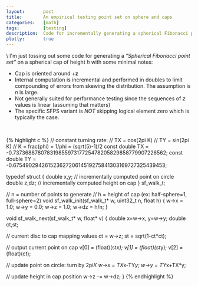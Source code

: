 ```yaml
---
layout:       post
title:        An empirical testing point set on sphere and caps
categories:   [math]
tags:         [testing]
description:  Code for incrementally generating a spherical Fibonacci point set on a spherical cap
plotly:       true
---
```


\\
I'm just tossing out some code for generating a *"Spherical Fibonacci point set"* on a spherical cap of height $h$ with some minimal notes:

* Cap is oriented around $+\mathbf{z}$
* Internal computation is incremental and performed in doubles to limit compounding of errors from skewing the distribution. The assumption is $n$ is large.
* Not generally suited for performance testing since the sequences of $z$ values is linear (assuming that matters)
* The specific SFPS variant is *NOT* skipping logical element zero which is typically the case.

<br>

{% highlight c %}
// constant turning rate: 
//   TX = cos(2pi K)
//   TY = sin(2pi K) 
//   K  = frac(phi) = 1/phi = (sqrt(5)-1)/2
const double TX = -0.73736887807831985597317725478205829858779907226562;
const double TY = -0.67549029426152362720614519275841303169727325439453;

typedef struct {
  double x,y;     // incrementally computed point on circle
  double z,dz;    // incrementally computed height on cap
} sf_walk_t;

// n = number of points to generate
// h = height of cap (ex: half-sphere=1, full-sphere=2)
void sf_walk_init(sf_walk_t* w, uint32_t n, float h)
{
  w->x  = 1.0;
  w->y  = 0.0;
  w->z  = 1.0;
  w->dz = h/n;
}

void sf_walk_next(sf_walk_t* w, float* v)
{
  double x=w->x, y=w->y;
  double ct,st;

  // current disc to cap mapping values
  ct   = w->z; 
  st   = sqrt(1-ct*ct);
  
  // output current point on cap
  v[0] = (float)(st*x);
  v[1] = (float)(st*y);
  v[2] = (float)(ct);
  
  // update point on circle: turn by 2pi*K
  w->x  = TX*x-TY*y;
  w->y  = TY*x+TX*y;

  // update height in cap position
  w->z -= w->dz;
}
{% endhighlight %}
